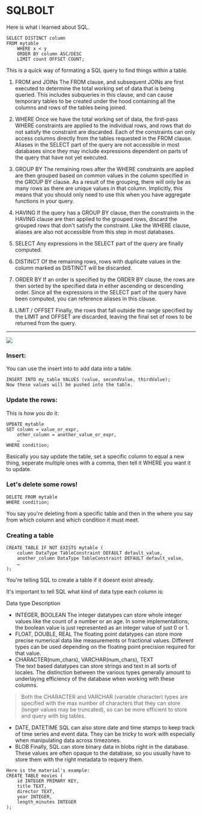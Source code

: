 # SQLBOLT

Here is what i learned about SQL.

```
SELECT DISTINCT column
FROM mytable
    WHERE x < y
    ORDER BY column ASC/DESC
    LIMIT count OFFSET COUNT;
```
This is a quick way of formating a SQL query to find things within a table.

1. FROM and JOINs
The FROM clause, and subsequent JOINs are first executed to determine the total working set of data that is being queried. This includes subqueries in this clause, and can cause temporary tables to be created under the hood containing all the columns and rows of the tables being joined.

2. WHERE
Once we have the total working set of data, the first-pass WHERE constraints are applied to the individual rows, and rows that do not satisfy the constraint are discarded. Each of the constraints can only access columns directly from the tables requested in the FROM clause. Aliases in the SELECT part of the query are not accessible in most databases since they may include expressions dependent on parts of the query that have not yet executed.

3. GROUP BY
The remaining rows after the WHERE constraints are applied are then grouped based on common values in the column specified in the GROUP BY clause. As a result of the grouping, there will only be as many rows as there are unique values in that column. Implicitly, this means that you should only need to use this when you have aggregate functions in your query.

4. HAVING
If the query has a GROUP BY clause, then the constraints in the HAVING clause are then applied to the grouped rows, discard the grouped rows that don't satisfy the constraint. Like the WHERE clause, aliases are also not accessible from this step in most databases.

5. SELECT
Any expressions in the SELECT part of the query are finally computed.

6. DISTINCT
Of the remaining rows, rows with duplicate values in the column marked as DISTINCT will be discarded.

7. ORDER BY
If an order is specified by the ORDER BY clause, the rows are then sorted by the specified data in either ascending or descending order. Since all the expressions in the SELECT part of the query have been computed, you can reference aliases in this clause.

8. LIMIT / OFFSET
Finally, the rows that fall outside the range specified by the LIMIT and OFFSET are discarded, leaving the final set of rows to be returned from the query.

------------------

<img src="https://i.imgur.com/4g5XiIN.png">

### Insert:

You can use the insert into to add data into a table.

```
INSERT INTO my_table VALUES (value, secondValue, thirdValue);
Now these values will be pushed into the table.
```

### Update the rows:

This is how you do it:

```
UPDATE mytable
SET column = value_or_expr, 
    other_column = another_value_or_expr, 
    …
WHERE condition;
```

Basically you say update the table, set a specific column to equal a new thing, seperate multiple ones with a comma, then tell it WHERE you want it to update.

### Let's delete some rows!

```
DELETE FROM mytable
WHERE condition;
```

You say you're deleting from a specific table and then in the where you say from which column and which condition it must meet.

### Creating a table

```
CREATE TABLE IF NOT EXISTS mytable (
    column DataType TableConstraint DEFAULT default_value,
    another_column DataType TableConstraint DEFAULT default_value,
    …
);
```

You're telling SQL to create a table if it doesnt exist already.

It's important to tell SQL what kind of data type each column is:

Data type	Description
- INTEGER, BOOLEAN	The integer datatypes can store whole integer values like the count of a number or an age. In some implementations, the boolean value is just represented as an integer value of just 0 or 1.
- FLOAT, DOUBLE, REAL	The floating point datatypes can store more precise numerical data like measurements or fractional values. Different types can be used depending on the floating point precision required for that value.
- CHARACTER(num_chars), VARCHAR(num_chars), TEXT	
The text based datatypes can store strings and text in all sorts of locales. The distinction between the various types generally amount to underlaying efficiency of the database when working with these columns.

>Both the CHARACTER and VARCHAR (variable character) types are specified with the max number of characters that they can store (longer values may be truncated), so can be more efficient to store and query with big tables.

- DATE, DATETIME	SQL can also store date and time stamps to keep track of time series and event data. They can be tricky to work with especially when manipulating data across timezones.
- BLOB	Finally, SQL can store binary data in blobs right in the database. These values are often opaque to the database, so you usually have to store them with the right metadata to requery them.

```
Here is the material's example:
CREATE TABLE movies (
    id INTEGER PRIMARY KEY,
    title TEXT,
    director TEXT,
    year INTEGER, 
    length_minutes INTEGER
);
```

